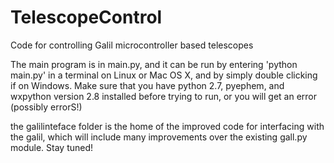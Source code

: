 TelescopeControl
================

Code for controlling Galil microcontroller based telescopes

The main program is in main.py, and it can be run by entering 'python main.py' in a terminal on Linux or Mac OS X, and by simply double clicking if on Windows. Make sure that you have python 2.7, pyephem, and wxpython version 2.8 installed before trying to run, or you will get an error (possibly errorS!)

the galilinteface folder is the home of the improved code for interfacing with the galil, which will include many improvements over the existing gall.py module. Stay tuned!
